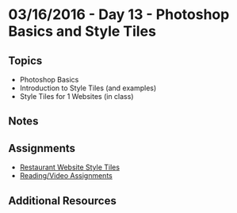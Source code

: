 # 03/16/2016 - Day 13 - Photoshop Basics and Style Tiles

## Topics
- Photoshop Basics
- Introduction to Style Tiles (and examples)
- Style Tiles for 1 Websites (in class)

## Notes

## Assignments
- [Restaurant Website Style Tiles](https://online.theironyard.com/library/paths/143/units/545/assignments/943)
- [Reading/Video Assignments](https://online.theironyard.com/library/paths/143/units/545/assignments/944)

## Additional Resources



